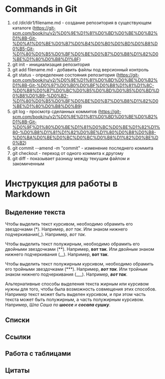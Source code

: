 # Commands in Git
1. cd /dir/dir1/filename.md - создание репозитория в существующем каталоге (https://git-scm.com/book/ru/v2/%D0%9E%D1%81%D0%BD%D0%BE%D0%B2%D1%8B-Git-%D0%A1%D0%BE%D0%B7%D0%B4%D0%B0%D0%BD%D0%B8%D0%B5-Git-%D1%80%D0%B5%D0%BF%D0%BE%D0%B7%D0%B8%D1%82%D0%BE%D1%80%D0%B8%D1%8F)
2. git init - инициализация репозитория 
3. git add filename.md - добавить файлы под версионный контроль
4. git status - определение состояния репозитория (https://git-scm.com/book/ru/v2/%D0%9E%D1%81%D0%BD%D0%BE%D0%B2%D1%8B-Git-%D0%97%D0%B0%D0%BF%D0%B8%D1%81%D1%8C-%D0%B8%D0%B7%D0%BC%D0%B5%D0%BD%D0%B5%D0%BD%D0%B8%D0%B9-%D0%B2-%D1%80%D0%B5%D0%BF%D0%BE%D0%B7%D0%B8%D1%82%D0%BE%D1%80%D0%B8%D0%B9)
5. git log - просмотр сделанных коммитов (https://git-scm.com/book/ru/v2/%D0%9E%D1%81%D0%BD%D0%BE%D0%B2%D1%8B-Git-%D0%9F%D1%80%D0%BE%D1%81%D0%BC%D0%BE%D1%82%D1%80-%D0%B8%D1%81%D1%82%D0%BE%D1%80%D0%B8%D0%B8-%D0%BA%D0%BE%D0%BC%D0%BC%D0%B8%D1%82%D0%BE%D0%B2)
6. git commit --amend -m "commit" - изменение последнего коммита
7. git checkout - переход от одного коммита к другому
8. git diff - показывает разницу между текущим файлом и закомиченным

# Инструкция для работы в Markdown

## Выделение текста

Чтобы выделить текст курсивом, необходимо обрамить его звездочками (*). Например, *вот так*. Или знаком нижнего подчеркивания(_). Например, _вот так_.

Чтобы выделить текст полужирным, необходимо обрамить его двойными звездочками (**). Например, **вот так**. Или двойным знаком нижнего подчеркивания (__). Например, __вот так__.

Чтобы выделить текст полужирным курсивом, необходимо обрамить его тройными звездочками (***). Например, ***вот так***. Или тройным знаком нижнего подчеркивания (___). Например, ___вот так___.

Альтернативные способы выделения текста жирным или курсивом нужны для того, чтобы была возможность совмещения этих способов. Например текст может быть выделен курсивом, и при этом часть текста может быть полужирным, а часть полужирным курсивом. Например, _Шла Саша по __шоссе__ и_ ***сосала сушку***. 

## Списки

## Ссылки

## Работа с таблицами

## Цитаты

